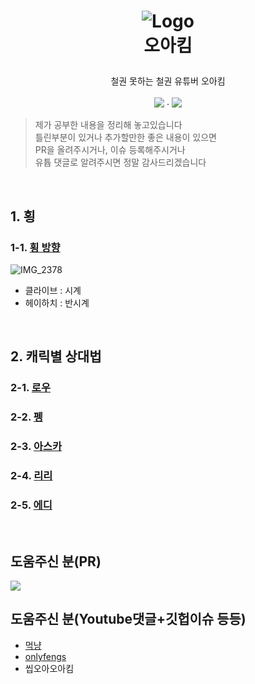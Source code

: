 
<h1>
<p align="center">
  <img src="https://github.com/user-attachments/assets/834a2dae-a021-444a-a381-ba933e3d2a5e" alt="Logo">
  <br>오아킴
</h1>
  <p align="center">
    철권 못하는 철권 유튜버 오아킴
    <br />
    <br />
    <a href="https://www.youtube.com/@%EC%98%A4%EC%95%84%ED%82%B4"><img src="https://img.shields.io/badge/Youtube-%23FF0000?style=flat&logo=youtube"/></a>
    ·
    <a href="https://chzzk.naver.com/25f24ff421720f1be7d2b9c2edd9ffb2"><img src="https://img.shields.io/badge/Chzzk-%2300FFA3?style=flat"/></a>


  </p>
</p>


> 제가 공부한 내용을 정리해 놓고있습니다   
> 틀린부분이 있거나 추가할만한 좋은 내용이 있으면   
> PR을 올려주시거나, 이슈 등록해주시거나   
> 유튭 댓글로 알려주시면 정말 감사드리겠습니다

<br>

## 1. 횡
### 1-1. [횡 방향](document/side_step.md)
![IMG_2378](https://github.com/user-attachments/assets/6c4a64d0-e289-44f2-bde4-e441cf67b231)

- 클라이브 : 시계
- 헤이하치 : 반시계

<br>

## 2. 캐릭별 상대법
### 2-1. [로우](document/law.md) 
### 2-2. [펭](document/feng.md) 
### 2-3. [아스카](document/asuka.md) 
### 2-4. [리리](document/lili.md) 
### 2-5. [에디](document/eddy.md) 



<br>

## 도움주신 분(PR)
<a href="https://github.com/oa-kim/tekken8/graphs/contributors">
  <img src="https://contrib.rocks/image?repo=oa-kim/tekken8" />
</a>
<!-- https://contrib.rocks/preview?repo=angular%2Fangular-ja -->


## 도움주신 분(Youtube댓글+깃헙이슈 등등)
- [먹냥](https://www.youtube.com/@%EB%A8%B9%EB%83%A5-h3l)
- [onlyfengs](https://github.com/onlyfengs)
- 씹오아오아킴
